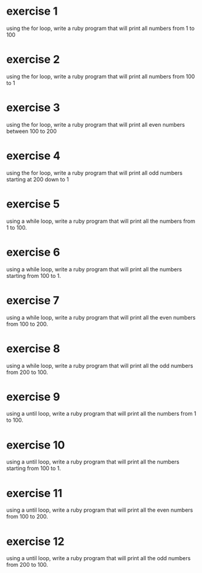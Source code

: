 
exercise 1
==========
using the for loop, write a ruby program that will print all numbers from 1 to 100

exercise 2
==========
using the for loop, write a ruby program that will print all numbers from 100 to 1


exercise 3
==========
using the for loop, write a ruby program that will print all even numbers between 100 to 200


exercise 4
==========
using the for loop, write a ruby program that will print all odd numbers starting at 200 down to 1



exercise 5
==========
using a while loop, write a ruby program that will print all the numbers from 1 to 100.  

exercise 6
==========
using a while loop, write a ruby program that will print all the numbers starting from 100 to 1. 

exercise 7
==========
using a while loop, write a ruby program that will print all the even numbers from 100 to 200.  

exercise 8
==========
using a while loop, write a ruby program that will print all the odd numbers from 200 to 100.


exercise 9
==========
using a until loop, write a ruby program that will print all the numbers from 1 to 100.  

exercise 10
===========
using a until loop, write a ruby program that will print all the numbers starting from 100 to 1. 

exercise 11
===========
using a until loop, write a ruby program that will print all the even numbers from 100 to 200.  

exercise 12
===========
using a until loop, write a ruby program that will print all the odd numbers from 200 to 100.


